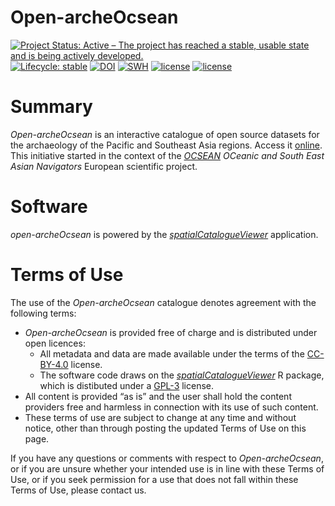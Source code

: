 # Open-archeOcsean

[![Project Status: Active – The project has reached a stable, usable state and is being actively developed.](https://www.repostatus.org/badges/latest/active.svg)](https://www.repostatus.org/#active)
[![Lifecycle: stable](https://img.shields.io/badge/lifecycle-stable-blue.svg)](https://lifecycle.r-lib.org/articles/stages.html#stable)
[![DOI](https://zenodo.org/badge/DOI/10.5281/zenodo.16812838.svg)](https://doi.org/10.5281/zenodo.16812838)
[![SWH](https://archive.softwareheritage.org/badge/origin/https://github.com/sebastien-plutniak/open-archeocsean/)](https://archive.softwareheritage.org/browse/origin/?origin_url=https://github.com/sebastien-plutniak/open-archeocsean)
[![license](https://img.shields.io/badge/License-GPL%20v3-blue.svg)](https://www.r-project.org/Licenses/GPL-3)
[![license](https://licensebuttons.net/l/by/4.0/80x15.png)](https://creativecommons.org/licenses/by/4.0/)


# Summary

*Open-archeOcsean* is an interactive catalogue of open source datasets for the archaeology of the Pacific and Southeast Asia regions. Access it [online](https://analytics.huma-num.fr/Sebastien.Plutniak/open-archeocsean).
This initiative started in the context of the [*OCSEAN*](https://cordis.europa.eu/project/id/873207) *OCeanic and South East Asian Navigators* European scientific project.

# Software

*open-archeOcsean* is powered by the [*spatialCatalogueViewer*](https://github.com/sebastien-plutniak/spatialCatalogueViewer/) application.


# Terms of Use

The use of the *Open-archeOcsean* catalogue denotes agreement with the following terms:

* *Open-archeOcsean* is provided free of charge and is distributed under open licences:
    * All metadata and data are made available under the terms of the [CC-BY-4.0](https://creativecommons.org/licenses/by/4.0) license.</li>
    * The software code draws on the [*spatialCatalogueViewer*](https://CRAN.R-project.org/package=spatialCatalogueViewer) R package, which is distibuted under a [GPL-3](https://www.r-project.org/Licenses/GPL-3) license.
* All content is provided “as is” and the user shall hold the content providers free and harmless in connection with its use of such content.
* These terms of use are subject to change at any time and without notice, other than through posting the updated Terms of Use on this page.

If you have any questions or comments with respect to *Open-archeOcsean*, or if you are unsure whether your intended use is in line with these Terms of Use, or if you seek permission for a use that does not fall within these Terms of Use, please contact us.
